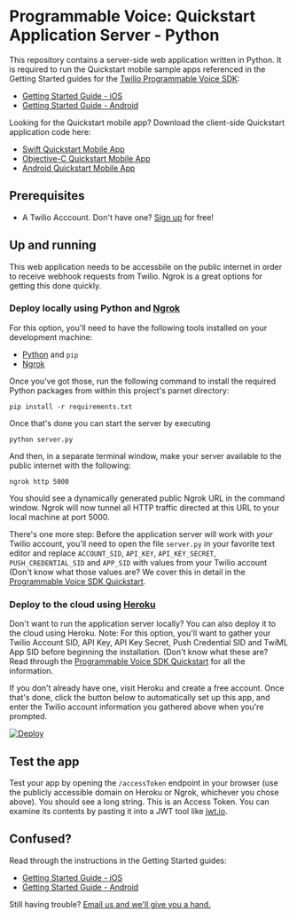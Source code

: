 Programmable Voice: Quickstart Application Server - Python
===
This repository contains a server-side web application written in Python. It is required to run the Quickstart mobile sample apps referenced in the Getting Started guides for the [Twilio Programmable Voice SDK](https://www.twilio.com/docs/api/voice-sdk/): 
- [Getting Started Guide - iOS](https://www.twilio.com/docs/api/voice-sdk/ios/getting-started)
- [Getting Started Guide - Android](https://www.twilio.com/docs/api/voice-sdk/android/getting-started)

Looking for the Quickstart mobile app? Download the client-side Quickstart application code here:

- [Swift Quickstart Mobile App](https://github.com/twilio/voice-quickstart-swift)
- [Objective-C Quickstart Mobile App](https://github.com/twilio/voice-quickstart-objc)
- [Android Quickstart Mobile App](https://github.com/twilio/voice-quickstart-android)

Prerequisites
---

* A Twilio Acccount. Don't have one? [Sign up](https://www.twilio.com/try-twilio) for free! 

Up and running
---

This web application needs to be accessbile on the public internet in order to receive webhook requests from Twilio. Ngrok is a great options for getting this done quickly.

### Deploy locally using Python and [Ngrok](https://ngrok.com/)

For this option, you'll need to have the following tools installed on your development machine:

* [Python](https://www.python.org/) and `pip`
* [Ngrok](https://ngrok.com/)

Once you've got those, run the following command to install the required Python packages from within this project's parnet directory:

    pip install -r requirements.txt

Once that's done you can start the server by executing 

    python server.py

And then, in a separate terminal window, make your server available to the public internet with the following:

    ngrok http 5000

You should see a dynamically generated public Ngrok URL in the command window. Ngrok will now tunnel all HTTP traffic directed at this URL to your local machine at port 5000.

There's one more step: Before the application server will work with _your_ Twilio account, you'll need to open the file `server.py` in your favorite text editor and replace `ACCOUNT_SID`, `API_KEY`, `API_KEY_SECRET`, `PUSH_CREDENTIAL_SID` and `APP_SID` with values from your Twilio account (Don't know what those values are? We cover this in detail in the [Programmable Voice SDK Quickstart](https://www.twilio.com/docs/api/voice-sdk/ios/getting-started). 

### Deploy to the cloud using [Heroku](https://heroku.com)

Don't want to run the application server locally? You can also deploy it to the cloud using Heroku. Note: For this option, you'll want to gather your Twilio Account SID, API Key, API Key Secret, Push Credential SID and TwiML App SID before beginning the installation. (Don't know what these are? Read through the [Programmable Voice SDK Quickstart](https://www.twilio.com/docs/api/voice-sdk/ios/getting-started) for all the information.

If you don't already have one, visit Heroku and create a free account. Once that's done, click the button below to automatically set up this app, and enter the Twilio account information you gathered above when you're prompted.

[![Deploy](https://www.herokucdn.com/deploy/button.png)](https://heroku.com/deploy)

Test the app
---

Test your app by opening the `/accessToken` endpoint in your browser (use the publicly accessible domain on Heroku or Ngrok, whichever you chose above). You should see a long string. This is an Access Token. You can examine its contents by pasting it into a JWT tool like [jwt.io](http://jwt.io).

Confused?
---

Read through the instructions in the Getting Started guides:
- [Getting Started Guide - iOS](https://www.twilio.com/docs/api/voice-sdk/ios/getting-started)
- [Getting Started Guide - Android](https://www.twilio.com/docs/api/voice-sdk/android/getting-started)

Still having trouble? [Email us and we'll give you a hand.](mailto:help@twilio.com)

